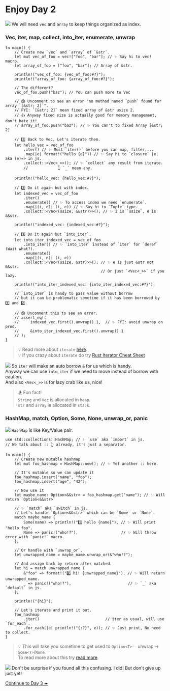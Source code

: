 # Enjoy Day 2

![](/assets/kat.png) We will need `vec` and `array` to keep things organized as index.

### Vec, iter, map, collect, into_iter, enumerate, unwrap

```rust,editable
fn main() {
    // Create new `vec` and `array` of `&str`.
    let mut vec_of_foo = vec!["foo", "bar"]; // ✨ Say hi to vec! macro.
    let array_of_foo = ["foo", "bar"]; // Array of &str.

    println!("vec_of_foo: {vec_of_foo:#?}");
    println!("array_of_foo: {array_of_foo:#?}");

    // The different?
    vec_of_foo.push("baz"); // You can push more to Vec

    // 😱 Uncomment to see an error "no method named `push` found for array `[&str; 2]`".
    // FYI: `[&str; 2]` mean fixed array of &str usize 2.
    // 👍 Anyway fixed size is actually good for memory management, don't hate it!
    // array_of_foo.push("baz"); // ✨ You can't to fixed Array [&str; 2]

    // 1️⃣ Back to Vec, Let's iterate them.
    let hello_vec = vec_of_foo
        .iter() // ✨ Must `iter()` before you can map, filter,...
        .map(|e| format!("hello {e}")) // ✨ Say hi to `closure` |e| aka (e)=> in js.
        .collect::<Vec<_>>(); // ✨ `collect` any result from iterate.
        //             👆 `_` mean any.

    println!("hello_vec: {hello_vec:#?}");

    // 2️⃣ Do it again but with index.
    let indexed_vec = vec_of_foo
        .iter()
        .enumerate() // ✨ To access index we need `enumerate`.
        .map(|(i, e)| (i, e)) // ✨ Say hi to `Tuple` type.
        .collect::<Vec<(usize, &&str)>>(); // ✨ i is `usize`, e is &&str.

    println!("indexed_vec: {indexed_vec:#?}");

    // 3️⃣ Do it again but `into_iter`.
    let into_iter_indexed_vec = vec_of_foo
        .into_iter() // ✨ `into_iter` instead of `iter` for `deref` (Wait what?).
        .enumerate()
        .map(|(i, e)| (i, e))
        .collect::<Vec<(usize, &str)>>(); // ✨ e is just &str not &&str.
                                          // Or just `<Vec<_>>` if you lazy.

    println!("into_iter_indexed_vec: {into_iter_indexed_vec:#?}");

    // `into_iter` is handy to pass value without borrow
    // but it can be problematic sometime if it has been borrowed by 1️⃣ and 2️⃣.

    // 😱 Uncomment this to see an error.
    // assert_eq!(
    //     indexed_vec.first().unwrap().1,  // ✨ FYI: avoid unwrap on prod.
    //     &into_iter_indexed_vec.first().unwrap().1
    // );
}
```

> 💡 Read more about `iterate` [here](https://doc.rust-lang.org/rust-by-example/trait/iter.html).  
> 💡 If you crazy about `iterate` do try [Rust Iterator Cheat Sheet](https://danielkeep.github.io/itercheat_baked.html)

![](/assets/duck.png) So `iter` will make an auto borrow `&` for us which is handy.  
Anyway we can use `into_iter` if we need to move instead of borrow with caution.  
And also `<Vec<_>>` is for lazy crab like us, nice!

> 🏂 Fun fact!  
> `String` and `Vec` is allocated in `heap`.  
> `str` and `array` is allocated in `stack`.

### HashMap, match, Option, Some, None, unwrap_or, panic

![](/assets/kat.png) `HashMap` is like Key/Value pair.

```rust,editable
use std::collections::HashMap; // ✨ `use` aka `import` in js.
// We talk about :: 👆 already, it's just a separator.

fn main() {
    // Create new mutable hashmap
    let mut foo_hashmap = HashMap::new(); // ✨ Yet another :: here.

    // It's mutable so we can update it
    foo_hashmap.insert("name", "foo");
    foo_hashmap.insert("age", "42");

    // Now use it
    let maybe_name: Option<&&str> = foo_hashmap.get("name"); // ✨ Will return `Option<&&str>`

    // ✨ `match` aka `switch` in js.
    // Let's handle `Option<&&str>` which can be `Some` or `None`.
    match maybe_name {
        Some(name) => println!("1️⃣ hello {name}"), // ✨ Will print "hello foo".
        None => panic!("who!?"),                   // ✨ Will throw error with `panic!` macro.
    };

    // Or handle with `unwrap_or`.
    let unwrapped_name = maybe_name.unwrap_or(&"who!?");

    // And assign back by return after matched.
    let hi = match unwrapped_name {
        &"foo" => format!("2️⃣ hi! {unwrapped_name}"), // ✨ Will return unwrapped_name.
        _ => panic!("who!?"),                         // ✨ `_` aka `default` in js.
    };

    println!("{hi}");

    // Let's iterate and print it out.
    foo_hashmap
        .iter()                             // iter as usual, will use `for_each`.
        .for_each(|e| println!("{:?}", e)); // ✨ Just print, No need to collect.
}
```

> 💡 This will take you sometime to get used to `Option<T>`⎯⎯ unwrap → `Some<T>`/`None`.  
> To read more about this try [read more](https://doc.rust-lang.org/rust-by-example/error/option_unwrap.html).

![](/assets/duck.png) Don't be surprise if you found all this confusing. I did! But don't give up just yet!

[Continue to Day 3 ➠](./enjoy3.md)

